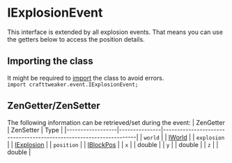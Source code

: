 # IExplosionEvent

This interface is extended by all explosion events.
That means you can use the getters below to access the position details.

## Importing the class
It might be required to [import](/AdvancedFunctions/Import/) the class to avoid errors.  
`import crafttweaker.event.IExplosionEvent;`

## ZenGetter/ZenSetter
The following information can be retrieved/set during the event:
| ZenGetter        | ZenSetter     | Type                                                               |
|------------------|---------------|--------------------------------------------------------------------|
| `world`          |               | [IWorld](/Vanilla/World/IWorld/)                                  |
| `explosion`      |               | [IExplosion](/Vanilla/World/IExplosion)                            |
| `position`       |               | [IBlockPos](/Vanilla/World/IBlockPos/)                             |
| `x`              |               | double                                                             |
| `y`              |               | double                                                             |
| `z`              |               | double                                                             |
